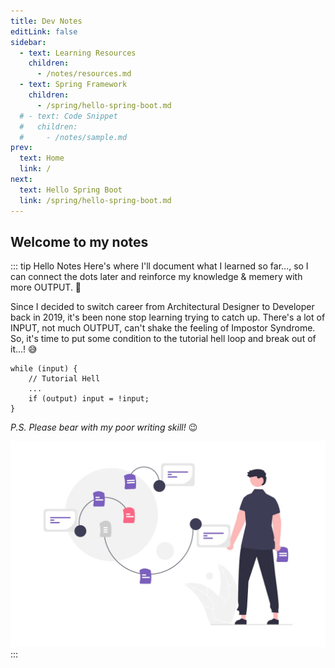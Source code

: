 ```yaml
---
title: Dev Notes
editLink: false
sidebar:
  - text: Learning Resources
    children:
      - /notes/resources.md
  - text: Spring Framework
    children:
      - /spring/hello-spring-boot.md
  # - text: Code Snippet
  #   children:
  #     - /notes/sample.md
prev:
  text: Home
  link: /
next:
  text: Hello Spring Boot
  link: /spring/hello-spring-boot.md
---
```


## Welcome to my notes

::: tip Hello Notes
Here's where I'll document what I learned so far..., so I can connect the dots later and reinforce my knowledge & memery with more OUTPUT. :monocle_face:

Since I decided to switch career from Architectural Designer to Developer back in 2019, it's been none stop learning trying to catch up. There's a lot of INPUT, not much OUTPUT, can't shake the feeling of Impostor Syndrome. So, it's time to put some condition to the tutorial hell loop and break out of it...! :sweat_smile:

```js:no-line-numbers
while (input) {
    // Tutorial Hell
    ...
    if (output) input = !input;
}
```

_P.S. Please bear with my poor writing skill!_ :wink:

![Thought process from unDraw](/notes/thought_process.webp)
:::
